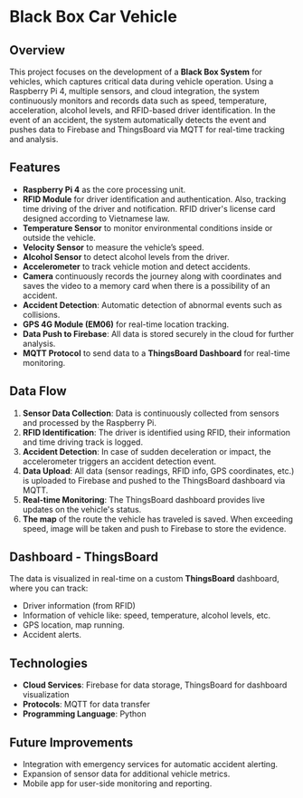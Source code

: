 # Black Box Car Vehicle
## Overview

This project focuses on the development of a **Black Box System** for vehicles, which captures critical data during vehicle operation. Using a Raspberry Pi 4, multiple sensors, and cloud integration, the system continuously monitors and records data such as speed, temperature, acceleration, alcohol levels, and RFID-based driver identification. In the event of an accident, the system automatically detects the event and pushes data to Firebase and ThingsBoard via MQTT for real-time tracking and analysis.

## Features

- **Raspberry Pi 4** as the core processing unit.
- **RFID Module** for driver identification and authentication. Also, tracking time driving of the driver and notification. RFID driver's license card designed according to Vietnamese law.
- **Temperature Sensor** to monitor environmental conditions inside or outside the vehicle.
- **Velocity Sensor** to measure the vehicle’s speed.
- **Alcohol Sensor** to detect alcohol levels from the driver.
- **Accelerometer** to track vehicle motion and detect accidents.
- **Camera** continuously records the journey along with coordinates and saves the video to a memory card when there is a possibility of an accident.
- **Accident Detection**: Automatic detection of abnormal events such as collisions.
- **GPS 4G Module (EM06)** for real-time location tracking.
- **Data Push to Firebase**: All data is stored securely in the cloud for further analysis.
- **MQTT Protocol** to send data to a **ThingsBoard Dashboard** for real-time monitoring.

## Data Flow

1. **Sensor Data Collection**: Data is continuously collected from sensors and processed by the Raspberry Pi.
2. **RFID Identification**: The driver is identified using RFID, their information and time driving track is logged.
3. **Accident Detection**: In case of sudden deceleration or impact, the accelerometer triggers an accident detection event.
4. **Data Upload**: All data (sensor readings, RFID info, GPS coordinates, etc.) is uploaded to Firebase and pushed to the ThingsBoard dashboard via MQTT.
5. **Real-time Monitoring**: The ThingsBoard dashboard provides live updates on the vehicle's status.
6. **The map** of the route the vehicle has traveled is saved. When exceeding speed, image will be taken and push to Firebase to store the evidence.

## Dashboard - ThingsBoard

The data is visualized in real-time on a custom **ThingsBoard** dashboard, where you can track:
- Driver information (from RFID)
- Information of vehicle like: speed, temperature, alcohol levels, etc.
- GPS location, map running.
- Accident alerts.

## Technologies

- **Cloud Services**: Firebase for data storage, ThingsBoard for dashboard visualization
- **Protocols**: MQTT for data transfer
- **Programming Language**: Python

## Future Improvements

- Integration with emergency services for automatic accident alerting.
- Expansion of sensor data for additional vehicle metrics.
- Mobile app for user-side monitoring and reporting.
